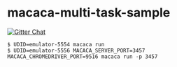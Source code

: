 # macaca-multi-task-sample

[![Gitter Chat][gitter-image]][gitter-url]

[gitter-image]: https://img.shields.io/badge/GITTER-join%20chat-green.svg?style=flat-square
[gitter-url]: https://gitter.im/alibaba/macaca

```shell
$ UDID=emulator-5554 macaca run
$ UDID=emulator-5556 MACACA_SERVER_PORT=3457 MACACA_CHROMEDRIVER_PORT=9516 macaca run -p 3457
```
